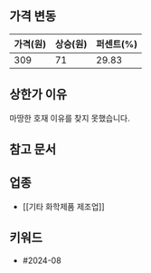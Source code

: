 ## 가격 변동
| 가격(원) | 상승(원) | 퍼센트(%) |
| ----- | ----- | ------ |
| 309   | 71    | 29.83  |
## 상한가 이유
마땅한 호재 이유를 찾지 못했습니다.
## 참고 문서
## 업종
- [[기타 화학제품 제조업]]
## 키워드
- #2024-08 
